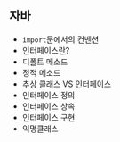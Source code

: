 ## 자바
* `import`문에서의 컨벤션
* 인터페이스란?
* 디폴트 메소드
* 정적 메소드
* 추상 클래스 VS 인터페이스
* 인터페이스 정의
* 인터페이스 상속
* 인터페이스 구현
* 익명클래스